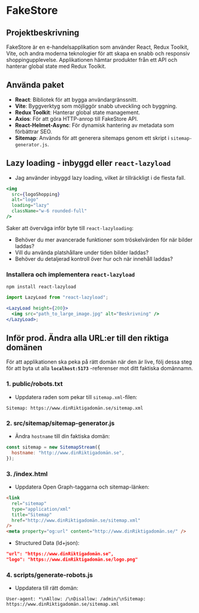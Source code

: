 # FakeStore

## Projektbeskrivning

FakeStore är en e-handelsapplikation som använder React, Redux Toolkit, Vite, och andra moderna teknologier för att skapa en snabb och responsiv shoppingupplevelse. Applikationen hämtar produkter från ett API och hanterar global state med Redux Toolkit.

## Använda paket

- **React**: Bibliotek för att bygga användargränssnitt.
- **Vite**: Byggverktyg som möjliggör snabb utveckling och byggning.
- **Redux Toolkit**: Hanterar global state management.
- **Axios**: För att göra HTTP-anrop till FakeStore API.
- **React-Helmet-Async**: För dynamisk hantering av metadata som förbättrar SEO.
- **Sitemap**: Används för att generera sitemaps genom ett skript i `sitemap-generator.js`.

## Lazy loading - inbyggd eller `react-lazyload`

- Jag använder inbyggd lazy loading, vilket är tillräckligt i de flesta fall. 
```jsx
<img
  src={logoShopping}
  alt="logo"
  loading="lazy"
  className="w-6 rounded-full"
/>
```

Saker att överväga inför byte till `react-lazyloading`:

- Behöver du mer avancerade funktioner som tröskelvärden för när bilder laddas?
- Vill du använda platshållare under tiden bilder laddas?
- Behöver du detaljerad kontroll över hur och när innehåll laddas?

### Installera och implementera `react-lazyload`

`npm install react-lazyload`

```jsx
import LazyLoad from "react-lazyload";

<LazyLoad height={200}>
  <img src="path_to_large_image.jpg" alt="Beskrivning" />
</LazyLoad>;
```

## Inför prod. Ändra alla URL:er till den riktiga domänen

För att applikationen ska peka på rätt domän när den är live,
följ dessa steg för att byta ut alla **`localhost:5173`** -referenser mot ditt faktiska domännamn.

### 1. public/robots.txt

- Uppdatera raden som pekar till `sitemap.xml`-filen:

`Sitemap: https://www.dinRiktigadomän.se/sitemap.xml`

### 2. src/sitemap/sitemap-generator.js

- Ändra `hostname` till din faktiska domän:

```js
const sitemap = new SitemapStream({
  hostname: "http://www.dinRiktigadomän.se",
});
```

### 3. /index.html

- Uppdatera Open Graph-taggarna och sitemap-länken:

```html
<link
  rel="sitemap"
  type="application/xml"
  title="Sitemap"
  href="http://www.dinRiktigadomän.se/sitemap.xml"
/>
<meta property="og:url" content="http://www.dinRiktigadomän.se/" />
```

- Structured Data (ld+json):

```json
"url": "https://www.dinRiktigadomän.se",
"logo": "https://www.dinRiktigadomän.se/logo.png"
```

### 4. scripts/generate-robots.js

- Uppdatera till rätt domän:

`User-agent: *\nAllow: /\nDisallow: /admin/\nSitemap: https://www.dinRiktigadomän.se/sitemap.xml`
